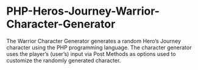 # PHP-Heros-Journey-Warrior-Character-Generator
The Warrior Character Generator generates a random Hero’s Journey character using the PHP programming language. The character generator uses the player’s (user’s) input via Post Methods as options used to customize the randomly generated character.
